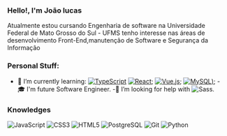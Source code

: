 ### Hello!, I'm João lucas 
Atualmente estou cursando Engenharia de software na Universidade Federal de Mato Grosso do Sul - UFMS
tenho interesse nas áreas de desenvolvimento Front-End,manutenção de Software e Segurança da Informação

### Personal Stuff:
- 🌱 I’m currently learning:  [![TypeScript](https://img.shields.io/badge/-TypeScript-007ACC?style=flat-square&logo=typescript&link=https://github.com/JLmachado404/)](https://github.com/JLmachado404/) 
[![React](https://img.shields.io/badge/-React-black?style=flat-square&logo=react&link=https://github.com/JLmachado404)](https://github.com/JLmachado404);
[![Vue.js](https://img.shields.io/badge/-Vuejs-black?style=flat-square&logo=vue.js&link=https://github.com/JLmachado404)](https://github.com/JLmachado404);
[![MySQL](https://img.shields.io/badge/-MySQL-black?style=flat-square&logo=mysql&link=https://github.com/JLmachado404))](https://github.com/JLmachado404);
-🎓 I'm future Software Engineer.
-🤔 I’m looking for help with ![Sass](https://img.shields.io/badge/-Sass-%23CC6699?style=flat-square&logo=sass&logoColor=ffffff).

### Knowledges
![JavaScript](https://img.shields.io/badge/-JavaScript-%23F7DF1C?style=flat-square&logo=javascript&logoColor=000000&labelColor=%23F7DF1C&color=%23FFCE5A)
![CSS3](https://img.shields.io/badge/-CSS3-%231572B6?style=flat-square&logo=css3)
![HTML5](https://img.shields.io/badge/-HTML5-%23E44D27?style=flat-square&logo=html5&logoColor=ffffff)
![PostgreSQL](https://img.shields.io/badge/-PostgreSQL-336791?style=flat-square&logo=postgresql)
![Git](https://img.shields.io/badge/-Git-%23F05032?style=flat-square&logo=git&logoColor=%23ffffff)
![Python](https://img.shields.io/badge/Python-3776AB?style=flat-square&logo=Python&logoColor=white)
<!--
**JLmachado404/JLmachado404** is a ✨ _special_ ✨ repository because its `README.md` (this file) appears on your GitHub profile.

Here are some ideas to get you started:

- 🔭 I’m currently working on ...
- 🌱 I’m currently learning ...
- 👯 I’m looking to collaborate on ...
- 🤔 I’m looking for help with ...
- 💬 Ask me about ...
- 📫 How to reach me: ...
- 😄 Pronouns: ...
- ⚡ Fun fact: ...
-->
